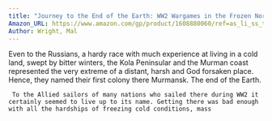 ```yaml
---
title: "Journey to the End of the Earth: WW2 Wargames in the Frozen North"
Amazon_URL: https://www.amazon.com/gp/product/1608880060/ref=as_li_ss_tl?ie=UTF8&linkCode=ll1&tag=internetbo00a-20
Author: Wright, Mal
---
```

Even to the Russians, a hardy race with much experience at living in a cold land, swept by bitter winters, the Kola Peninsular and the Murman coast represented the very extreme of a distant, harsh and God forsaken place. Hence, they named their first colony there Murmansk. The end of the Earth.<p>

     To the Allied sailors of many nations who sailed there during WW2 it certainly seemed to live up to its name. Getting there was bad enough with all the hardships of freezing cold conditions, mass